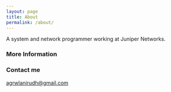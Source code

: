 ```yaml
---
layout: page
title: About
permalink: /about/
---
```


A system and network programmer working at Juniper Networks.

### More Information



### Contact me

[agrwlanirudh@gmail.com](mailto:agrwlanirudh@gmail.com)
